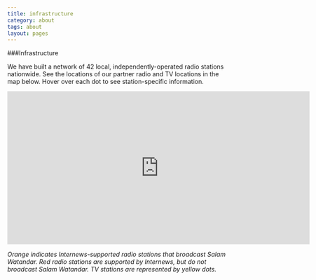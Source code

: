 ```yaml
---
title: infrastructure
category: about
tags: about
layout: pages
---
```



###Infrastructure

We have built a network of 42 local, independently-operated radio stations nationwide. See the locations of our partner radio and TV locations in the map below. Hover over each dot to see station-specific information.  

<iframe width='690' height='350' frameBorder='0' src='http://a.tiles.mapbox.com/v3/internews-af.map-d8o20dwi.html#5/34.461/70.467'> </iframe>

_Orange indicates Internews-supported radio stations that broadcast Salam Watandar. Red radio stations are supported by Internews, but do not broadcast Salam Watandar. TV stations are represented by yellow dots._




